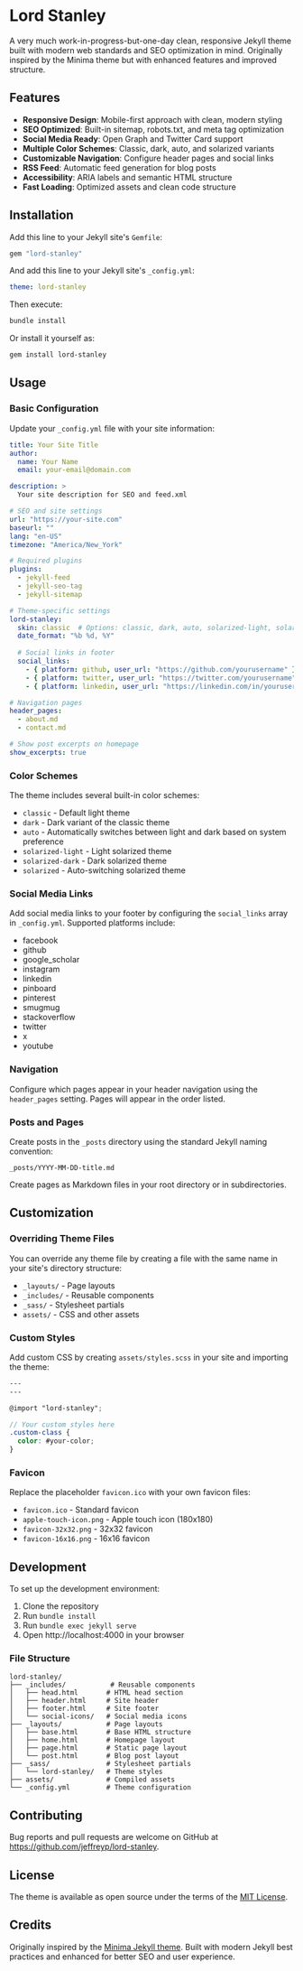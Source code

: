 # Lord Stanley

A very much work-in-progress-but-one-day clean, responsive Jekyll theme built with modern web standards and SEO optimization in mind. Originally inspired by the Minima theme but with enhanced features and improved structure.

## Features

- **Responsive Design**: Mobile-first approach with clean, modern styling
- **SEO Optimized**: Built-in sitemap, robots.txt, and meta tag optimization
- **Social Media Ready**: Open Graph and Twitter Card support
- **Multiple Color Schemes**: Classic, dark, auto, and solarized variants
- **Customizable Navigation**: Configure header pages and social links
- **RSS Feed**: Automatic feed generation for blog posts
- **Accessibility**: ARIA labels and semantic HTML structure
- **Fast Loading**: Optimized assets and clean code structure

## Installation

Add this line to your Jekyll site's `Gemfile`:

```ruby
gem "lord-stanley"
```

And add this line to your Jekyll site's `_config.yml`:

```yaml
theme: lord-stanley
```

Then execute:

```bash
bundle install
```

Or install it yourself as:

```bash
gem install lord-stanley
```

## Usage

### Basic Configuration

Update your `_config.yml` file with your site information:

```yaml
title: Your Site Title
author:
  name: Your Name
  email: your-email@domain.com

description: >
  Your site description for SEO and feed.xml

# SEO and site settings
url: "https://your-site.com"
baseurl: ""
lang: "en-US"
timezone: "America/New_York"

# Required plugins
plugins:
  - jekyll-feed
  - jekyll-seo-tag
  - jekyll-sitemap

# Theme-specific settings
lord-stanley:
  skin: classic  # Options: classic, dark, auto, solarized-light, solarized-dark, solarized
  date_format: "%b %d, %Y"
  
  # Social links in footer
  social_links:
    - { platform: github, user_url: "https://github.com/yourusername" }
    - { platform: twitter, user_url: "https://twitter.com/yourusername" }
    - { platform: linkedin, user_url: "https://linkedin.com/in/yourusername" }

# Navigation pages
header_pages:
  - about.md
  - contact.md

# Show post excerpts on homepage
show_excerpts: true
```

### Color Schemes

The theme includes several built-in color schemes:

- `classic` - Default light theme
- `dark` - Dark variant of the classic theme
- `auto` - Automatically switches between light and dark based on system preference
- `solarized-light` - Light solarized theme
- `solarized-dark` - Dark solarized theme
- `solarized` - Auto-switching solarized theme

### Social Media Links

Add social media links to your footer by configuring the `social_links` array in `_config.yml`. Supported platforms include:

- facebook
- github
- google_scholar
- instagram
- linkedin
- pinboard
- pinterest
- smugmug
- stackoverflow
- twitter
- x
- youtube

### Navigation

Configure which pages appear in your header navigation using the `header_pages` setting. Pages will appear in the order listed.

### Posts and Pages

Create posts in the `_posts` directory using the standard Jekyll naming convention:

```
_posts/YYYY-MM-DD-title.md
```

Create pages as Markdown files in your root directory or in subdirectories.

## Customization

### Overriding Theme Files

You can override any theme file by creating a file with the same name in your site's directory structure:

- `_layouts/` - Page layouts
- `_includes/` - Reusable components
- `_sass/` - Stylesheet partials
- `assets/` - CSS and other assets

### Custom Styles

Add custom CSS by creating `assets/styles.scss` in your site and importing the theme:

```scss
---
---

@import "lord-stanley";

// Your custom styles here
.custom-class {
  color: #your-color;
}
```

### Favicon

Replace the placeholder `favicon.ico` with your own favicon files:

- `favicon.ico` - Standard favicon
- `apple-touch-icon.png` - Apple touch icon (180x180)
- `favicon-32x32.png` - 32x32 favicon
- `favicon-16x16.png` - 16x16 favicon

## Development

To set up the development environment:

1. Clone the repository
2. Run `bundle install`
3. Run `bundle exec jekyll serve`
4. Open http://localhost:4000 in your browser

### File Structure

```
lord-stanley/
├── _includes/           # Reusable components
│   ├── head.html       # HTML head section
│   ├── header.html     # Site header
│   ├── footer.html     # Site footer
│   └── social-icons/   # Social media icons
├── _layouts/           # Page layouts
│   ├── base.html       # Base HTML structure
│   ├── home.html       # Homepage layout
│   ├── page.html       # Static page layout
│   └── post.html       # Blog post layout
├── _sass/              # Stylesheet partials
│   └── lord-stanley/   # Theme styles
├── assets/             # Compiled assets
└── _config.yml         # Theme configuration
```

## Contributing

Bug reports and pull requests are welcome on GitHub at https://github.com/jeffreyp/lord-stanley.

## License

The theme is available as open source under the terms of the [MIT License](https://opensource.org/licenses/MIT).

## Credits

Originally inspired by the [Minima Jekyll theme](https://github.com/jekyll/minima). Built with modern Jekyll best practices and enhanced for better SEO and user experience.
